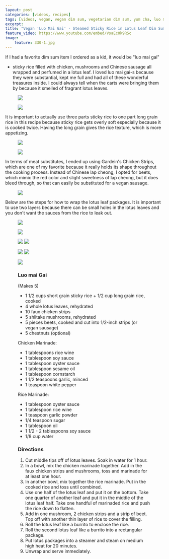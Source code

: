 ```yaml
---
layout: post
categories: [videos, recipes]
tags: [videos, vegan, vegan dim sum, vegetarian dim sum, yum cha, luo mai gai, steamed sticky rice, lotus leaf, steamed sticky rice in lotus leaf, dim sum, 糯米雞]
excerpt: 
title: "Vegan 'Luo Mai Gai' - Steamed Sticky Rice in Lotus Leaf Dim Sum"
feature_video: https://www.youtube.com/embed/VsaEcOk9RSc
image:
    feature: 330-1.jpg
---
```


If I had a favorite dim sum item I ordered as a kid, it would be "luo mai gai"
- sticky rice filled with chicken, mushrooms and Chinese sausage all wrapped and perfumed in a lotus leaf.  I loved luo mai gai-s because they were substantial, kept me full and had all of these wonderful treasures inside.  I could always tell when the carts were bringing them by because it smelled of fragrant lotus leaves.

<figure>
<img src="/images/330-14.jpg">
</figure> 

<figure>
<img src="/images/330-2.jpg">
</figure> 

It is important to actually use three parts sticky rice to one part long grain rice in this recipe because sticky rice gets overly soft especially because it is cooked twice.  Having the long grain gives the rice texture, which is more appetizing.

<figure>
<img src="/images/330-5.jpg">
</figure> 

<figure>
<img src="/images/330-6.jpg">
</figure> 


In terms of meat substitutes, I ended up using Gardein's Chicken Strips, which are one of my favorite because it really holds its shape throughout the cooking process.  Instead of Chinese lap cheong, I opted for beets, which mimic the red color and slight sweetness of lap cheong, but it does bleed through, so that can easily be substituted for a vegan sausage.

<figure>
<img src="/images/330-3.jpg">
</figure> 


Below are the steps for how to wrap the lotus leaf packages.  It is important to use two layers because there can be small holes in the lotus leaves and you don't want the sauces from the rice to leak out.

<figure>
<img src="/images/330-4.jpg">
</figure> 

<figure>
<img src="/images/330-11.jpg">
</figure> 

<figure class="half">
    <img src="/images/330-12.jpg">
    <img src="/images/330-13.jpg">
</figure>

<figure class="half">
    <img src="/images/330-12.jpg">
    <img src="/images/330-13.jpg">
</figure>

<figure>
<img src="/images/330-15.jpg">
</figure>




<figure class="ingredients" markdown="1">

### Luo mai Gai
(Makes 5)

- 1 1/2 cups short grain sticky rice + 1/2 cup long grain rice, cooked
- 4 whole lotus leaves, rehydrated
- 10 faux chicken strips
- 5 shiitake mushrooms, rehydrated
- 5 pieces beets, cooked and cut into 1/2-inch strips (or vegan sausage)
- 5 chestnuts (optional)

Chicken Marinade:

- 1 tablespoons rice wine
- 1 tablespoon soy sauce
- 1 tablespoon oyster sauce
- 1 tablespoon sesame oil
- 1 tablespoon cornstarch
- 1 1/2 teaspoons garlic, minced
- 1 teaspoon white pepper


Rice Marinade:

- 1 tablespoon oyster sauce
- 1 tablespoon rice wine
- 1 teaspoon garlic powder
- 1/4 teaspoon sugar
- 1 tablespoon oil
- 1 1/2 - 2 tablespoons soy sauce
- 1/8 cup water

</figure>

<figure class="directions" markdown="1">

### Directions

1. Cut middle tips off of lotus leaves.  Soak in water for 1 hour.
2. In a bowl, mix the chicken marinade together.  Add in the faux chicken strips and mushrooms, toss and marinade for at least one hour. 
3. In another bowl, mix together the rice marinade.  Put in the cooked rice and toss until combined.
4. Use one half of the lotus leaf and put it on the bottom.  Take one quarter of another leaf and put it in the middle of the lotus leaf half.  Take one handful of marinaded rice and push the rice down to flatten.  
5. Add in one mushroom, 2 chicken strips and a strip of beet.  Top off with another thin layer of rice to cover the filling.
6. Roll the lotus leaf like a burrito to enclose the rice.
7. Roll the second lotus leaf like a burrito into a rectangular package.
8. Put lotus packages into a steamer and steam on medium high heat for 20 minutes.
9. Unwrap and serve immediately.

</figure>